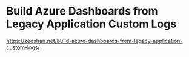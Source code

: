 # Build Azure Dashboards from Legacy Application Custom Logs

https://zeeshan.net/build-azure-dashboards-from-legacy-application-custom-logs/
